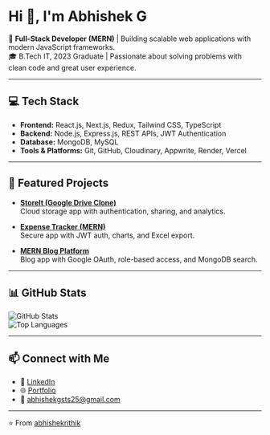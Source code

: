 # Hi 👋, I'm Abhishek G  

🚀 **Full-Stack Developer (MERN)** | Building scalable web applications with modern JavaScript frameworks.  
🎓 B.Tech IT, 2023 Graduate | Passionate about solving problems with clean code and great user experience.  

---

## 💻 Tech Stack
- **Frontend:** React.js, Next.js, Redux, Tailwind CSS, TypeScript  
- **Backend:** Node.js, Express.js, REST APIs, JWT Authentication  
- **Database:** MongoDB, MySQL  
- **Tools & Platforms:** Git, GitHub, Cloudinary, Appwrite, Render, Vercel  

---

## 🚀 Featured Projects
- [**StoreIt (Google Drive Clone)**](https://saiabhi-store-it.vercel.app)  
  Cloud storage app with authentication, sharing, and analytics.  

- [**Expense Tracker (MERN)**](https://income-and-expense-tracker-sai.vercel.app)  
  Secure app with JWT auth, charts, and Excel export.  

- [**MERN Blog Platform**](https://mern-blog-saiabhi.onrender.com/)  
  Blog app with Google OAuth, role-based access, and MongoDB search.  

---

## 📊 GitHub Stats
![GitHub Stats](https://github-readme-stats.vercel.app/api?username=abhishekrithik&show_icons=true&theme=radical)  
![Top Languages](https://github-readme-stats.vercel.app/api/top-langs/?username=abhishekrithik&layout=compact&theme=radical)

---

## 📫 Connect with Me
- 💼 [LinkedIn](https://www.linkedin.com/in/abhishek-gnanasekar/)  
- 🌐 [Portfolio](https://my3-dportfolio-vert.vercel.app/) 
- 📧 abhishekgsts25@gmail.com  

---
⭐️ From [abhishekrithik](https://github.com/abhishekrithik)

